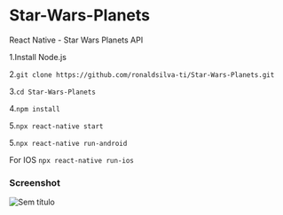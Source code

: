 # Star-Wars-Planets
React Native -  Star Wars Planets API

1.Install Node.js

2.```git clone https://github.com/ronaldsilva-ti/Star-Wars-Planets.git```

3.```cd Star-Wars-Planets```

4.```npm install```

5.```npx react-native start ```

5.```npx react-native run-android ```

For IOS 
```npx react-native run-ios```


### Screenshot


![Sem título](https://user-images.githubusercontent.com/57809579/91038866-e3c59300-e5e1-11ea-9598-4e761abeba43.png)
